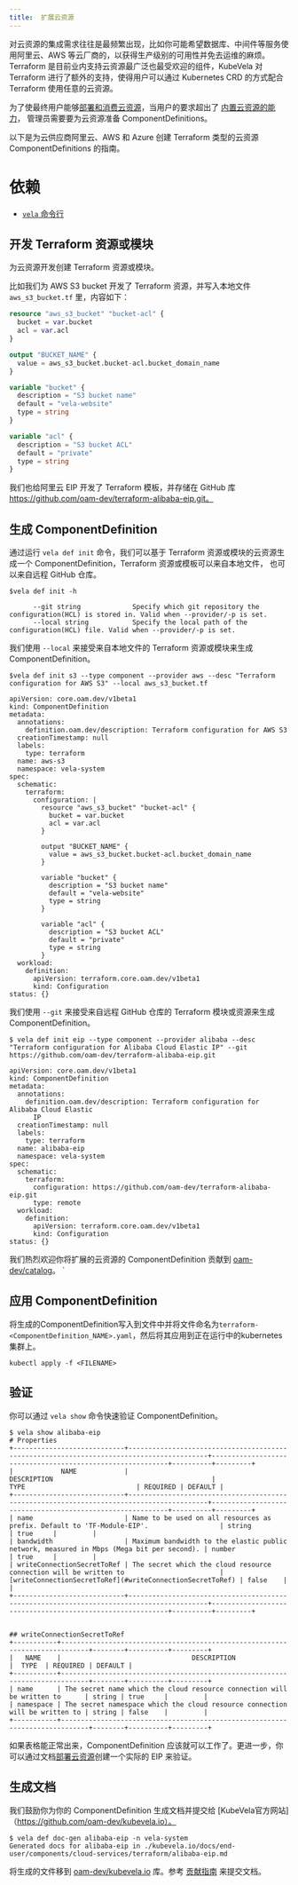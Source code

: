 ```yaml
---
title:  扩展云资源
---
```


对云资源的集成需求往往是最频繁出现，比如你可能希望数据库、中间件等服务使用阿里云、AWS 等云厂商的，以获得生产级别的可用性并免去运维的麻烦。
Terraform 是目前业内支持云资源最广泛也最受欢迎的组件，KubeVela 对 Terraform 进行了额外的支持，使得用户可以通过 Kubernetes CRD 的方式配合
Terraform 使用任意的云资源。

为了使最终用户能够[部署和消费云资源](../../end-user/components/cloud-services/provision-and-consume-cloud-services)，当用户的要求超出了 [内置云资源的能力](../../end-user/components/cloud-services/provision-and-consume-cloud-services)，
管理员需要要为云资源准备 ComponentDefinitions。

以下是为云供应商阿里云、AWS 和 Azure 创建 Terraform 类型的云资源 ComponentDefinitions 的指南。

# 依赖

- [`vela` 命令行](../../install.mdx)

## 开发 Terraform 资源或模块

为云资源开发创建 Terraform 资源或模块。

比如我们为 AWS S3 bucket 开发了 Terraform 资源，并写入本地文件 `aws_s3_bucket.tf` 里，内容如下：

```terraform
resource "aws_s3_bucket" "bucket-acl" {
  bucket = var.bucket
  acl = var.acl
}

output "BUCKET_NAME" {
  value = aws_s3_bucket.bucket-acl.bucket_domain_name
}

variable "bucket" {
  description = "S3 bucket name"
  default = "vela-website"
  type = string
}

variable "acl" {
  description = "S3 bucket ACL"
  default = "private"
  type = string
}
```

我们也给阿里云 EIP 开发了 Terraform 模板，并存储在 GitHub 库 https://github.com/oam-dev/terraform-alibaba-eip.git。

## 生成 ComponentDefinition

通过运行 `vela def init` 命令，我们可以基于 Terraform 资源或模块的云资源生成一个 ComponentDefinition，Terraform 资源或模板可以来自本地文件，
也可以来自远程 GitHub 仓库。

```shell
$vela def init -h

      --git string             Specify which git repository the configuration(HCL) is stored in. Valid when --provider/-p is set.
      --local string           Specify the local path of the configuration(HCL) file. Valid when --provider/-p is set.
```

我们使用 `--local` 来接受来自本地文件的 Terraform 资源或模块来生成 ComponentDefinition。

```shell
$vela def init s3 --type component --provider aws --desc "Terraform configuration for AWS S3" --local aws_s3_bucket.tf

apiVersion: core.oam.dev/v1beta1
kind: ComponentDefinition
metadata:
  annotations:
    definition.oam.dev/description: Terraform configuration for AWS S3
  creationTimestamp: null
  labels:
    type: terraform
  name: aws-s3
  namespace: vela-system
spec:
  schematic:
    terraform:
      configuration: |
        resource "aws_s3_bucket" "bucket-acl" {
          bucket = var.bucket
          acl = var.acl
        }

        output "BUCKET_NAME" {
          value = aws_s3_bucket.bucket-acl.bucket_domain_name
        }

        variable "bucket" {
          description = "S3 bucket name"
          default = "vela-website"
          type = string
        }

        variable "acl" {
          description = "S3 bucket ACL"
          default = "private"
          type = string
        }
  workload:
    definition:
      apiVersion: terraform.core.oam.dev/v1beta1
      kind: Configuration
status: {}
```

我们使用 `--git` 来接受来自远程 GitHub 仓库的 Terraform 模块或资源来生成 ComponentDefinition。

```shell
$ vela def init eip --type component --provider alibaba --desc "Terraform configuration for Alibaba Cloud Elastic IP" --git https://github.com/oam-dev/terraform-alibaba-eip.git

apiVersion: core.oam.dev/v1beta1
kind: ComponentDefinition
metadata:
  annotations:
    definition.oam.dev/description: Terraform configuration for Alibaba Cloud Elastic
      IP
  creationTimestamp: null
  labels:
    type: terraform
  name: alibaba-eip
  namespace: vela-system
spec:
  schematic:
    terraform:
      configuration: https://github.com/oam-dev/terraform-alibaba-eip.git
      type: remote
  workload:
    definition:
      apiVersion: terraform.core.oam.dev/v1beta1
      kind: Configuration
status: {}
```

我们热烈欢迎你将扩展的云资源的 ComponentDefinition 贡献到 [oam-dev/catalog](https://github.com/oam-dev/catalog/tree/master/addons/)。
  `
## 应用 ComponentDefinition  

将生成的ComponentDefinition写入到文件中并将文件命名为`terraform-<ComponentDefinition_NAME>.yaml`，然后将其应用到正在运行中的kubernetes集群上。  

```shell
kubectl apply -f <FILENAME>
```

## 验证

你可以通过 `vela show` 命令快速验证 ComponentDefinition。

```shell
$ vela show alibaba-eip
# Properties
+----------------------------+------------------------------------------------------------------------------------------+-----------------------------------------------------------+----------+---------+
|            NAME            |                                       DESCRIPTION                                        |                           TYPE                            | REQUIRED | DEFAULT |
+----------------------------+------------------------------------------------------------------------------------------+-----------------------------------------------------------+----------+---------+
| name                       | Name to be used on all resources as prefix. Default to 'TF-Module-EIP'.                  | string                                                    | true     |         |
| bandwidth                  | Maximum bandwidth to the elastic public network, measured in Mbps (Mega bit per second). | number                                                    | true     |         |
| writeConnectionSecretToRef | The secret which the cloud resource connection will be written to                        | [writeConnectionSecretToRef](#writeConnectionSecretToRef) | false    |         |
+----------------------------+------------------------------------------------------------------------------------------+-----------------------------------------------------------+----------+---------+


## writeConnectionSecretToRef
+-----------+-----------------------------------------------------------------------------+--------+----------+---------+
|   NAME    |                                 DESCRIPTION                                 |  TYPE  | REQUIRED | DEFAULT |
+-----------+-----------------------------------------------------------------------------+--------+----------+---------+
| name      | The secret name which the cloud resource connection will be written to      | string | true     |         |
| namespace | The secret namespace which the cloud resource connection will be written to | string | false    |         |
+-----------+-----------------------------------------------------------------------------+--------+----------+---------+
```

如果表格能正常出来，ComponentDefinition 应该就可以工作了。更进一步，你可以通过文档[部署云资源](../../end-user/components/cloud-services/provision-and-consume-cloud-services)创建一个实际的 EIP 来验证。

## 生成文档

我们鼓励你为你的 ComponentDefinition 生成文档并提交给 [KubeVela官方网站]（https://github.com/oam-dev/kubevela.io）。

```shell
$ vela def doc-gen alibaba-eip -n vela-system
Generated docs for alibaba-eip in ./kubevela.io/docs/end-user/components/cloud-services/terraform/alibaba-eip.md
```

将生成的文件移到 [oam-dev/kubevela.io](https://github.com/oam-dev/kubevela.io) 库。参考 [贡献指南](https://github.com/oam-dev/kubevela.io#contributing-to-kubevela-en-docs) 来提交文档。
